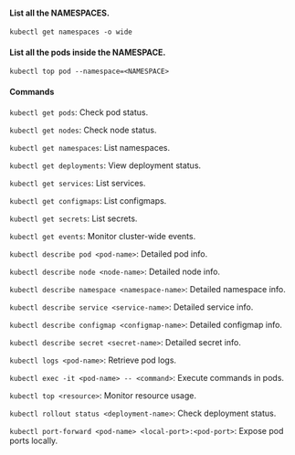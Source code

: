 #### List all the NAMESPACES.

```kubectl get namespaces -o wide```

#### List all the pods inside the NAMESPACE.

```kubectl top pod --namespace=<NAMESPACE>```

#### Commands

```kubectl get pods```: Check pod status.

```kubectl get nodes```: Check node status.

```kubectl get namespaces```: List namespaces.

```kubectl get deployments```: View deployment status.

```kubectl get services```: List services.

```kubectl get configmaps```: List configmaps.

```kubectl get secrets```: List secrets.

```kubectl get events```: Monitor cluster-wide events.



```kubectl describe pod <pod-name>```: Detailed pod info.

```kubectl describe node <node-name>```: Detailed node info.

```kubectl describe namespace <namespace-name>```: Detailed namespace info.

```kubectl describe service <service-name>```: Detailed service info.

```kubectl describe configmap <configmap-name>```: Detailed configmap info.

```kubectl describe secret <secret-name>```: Detailed secret info.


```kubectl logs <pod-name>```: Retrieve pod logs.

```kubectl exec -it <pod-name> -- <command>```: Execute commands in pods.

```kubectl top <resource>```: Monitor resource usage.

```kubectl rollout status <deployment-name>```: Check deployment status.

```kubectl port-forward <pod-name> <local-port>:<pod-port>```: Expose pod ports locally.
